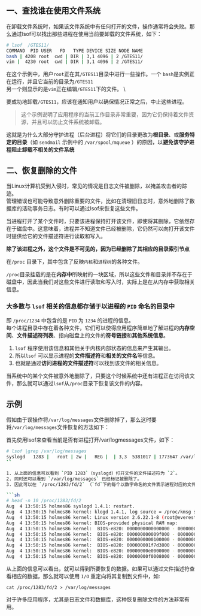 ## 一、查找谁在使用文件系统

在卸载文件系统时，如果该文件系统中有任何打开的文件，操作通常将会失败。那么通过lsof可以找出那些进程在使用当前要卸载的文件系统，如下： 

```sh
# lsof  /GTES11/
COMMAND  PID USER   FD   TYPE DEVICE SIZE NODE NAME
bash | 4208 root  cwd | DIR | 3,1 4096 | 2 /GTES11/
vim |  4230 root  cwd | DIR | 3,1 4096 | 2 /GTES11/
```

在这个示例中，用户`root`正在其`/GTES11`目录中进行一些操作。一个 `bash`是实例正在运行，并且它当前的目录为`/GTES11` \
另一个则显示的是`vim`正在编辑`/GTES11`下的文件。 \

要成功地卸载`/GTES11`，应该在通知用户以确保情况正常之后，中止这些进程。
> 这个示例说明了应用程序的当前工作目录非常重要，因为它仍保持着文件资源，并且可以防止文件系统被卸载。

这就是为什么大部分守护进程（后台进程）将它们的目录更改为**根目录**、或**服务特定的目录**（如 `sendmail` 示例中的 `/var/spool/mqueue` ）的原因，以**避免该守护进程阻止卸载不相关的文件系统**

## 二、恢复删除的文件

当Linux计算机受到入侵时，常见的情况是日志文件被删除，以掩盖攻击者的踪迹。 \
管理错误也可能导致意外删除重要的文件，比如在清理旧日志时，意外地删除了数据库的活动事务日志。有时可以通过lsof来恢复这些文件。 

当进程打开了某个文件时，只要该进程保持打开该文件，即使将其删除，它依然存在于磁盘中。这意味着，进程并不知道文件已经被删除，它仍然可以向打开该文件时提供给它的文件描述符进行读取和写入。

**除了该进程之外，这个文件是不可见的，因为已经删除了其相应的目录索引节点**

在`/proc` 目录下，其中包含了反映`内核`和`进程树`的各种文件。

`/proc`目录挂载的是在**内存中**所映射的一块区域，所以这些文件和目录并不存在于磁盘中，因此当我们对这些文件进行读取和写入时，实际上是在从内存中获取相关信息。

### 大多数与 `lsof` 相关的信息都存储于以进程的 `PID` 命名的目录中

即 `/proc/1234` 中包含的是 `PID` 为 `1234` 的进程的信息。 \
每个进程目录中存在着各种文件，它们可以使得应用程序简单地了解进程的**内存空间**、**文件描述符列表**、指向磁盘上的文件的**符号链接**和**其他系统信息**。
1. `lsof` 程序使用该信息和其他关于内核内部状态的信息来产生其输出。
2. 所以`lsof` 可以显示进程的**文件描述符**和**相关的文件名**等信息。
3. 也就是通过**访问进程的文件描述符**可以找到该文件的相关信息。 

  

当系统中的某个文件被意外地删除了，只要这个时候系统中还有进程正在访问该文件，那么就可以通过`lsof`从`/proc`目录下恢复该文件的内容。 

##  示例

假如由于误操作将`/var/log/messages`文件删除掉了，那么这时要将`/var/log/messages`文件恢复的方法如下： 

首先使用lsof来查看当前是否有进程打开/var/logmessages文件，如下： 

```sh
# lsof |grep /var/log/messages
syslogd   1283 |   root | 2w |   REG |  | 3,3  5381017 | 1773647 /var/log/messages (deleted)
``

1. 从上面的信息可以看到 `PID 1283`（syslogd）打开文件的文件描述符为 `2`。
2. 同时还可以看到 `/var/log/messages` 已经标记被删除了。
3. 因此可以在 `/proc/1283/fd/2` （`fd`下的每个以数字命名的文件表示进程对应的文件描述符）中查看相应的信息，如下： 

```sh
# head -n 10 /proc/1283/fd/2
Aug  4 13:50:15 holmes86 syslogd 1.4.1: restart.
Aug  4 13:50:15 holmes86 kernel: klogd 1.4.1, log source = /proc/kmsg started.
Aug  4 13:50:15 holmes86 kernel: Linux version 2.6.22.1-8 (root@everestbuilder.linux-ren.org) (gcc version 4.2.0) #1 SMP Wed Jul 18 11:18:32 EDT 2007
Aug  4 13:50:15 holmes86 kernel: BIOS-provided physical RAM map:
Aug  4 13:50:15 holmes86 kernel:  BIOS-e820: 0000000000000000 - 000000000009f000 (usable)
Aug  4 13:50:15 holmes86 kernel:  BIOS-e820: 000000000009f000 - 00000000000a0000 (reserved)
Aug  4 13:50:15 holmes86 kernel:  BIOS-e820: 0000000000100000 - 000000001f7d3800 (usable)
Aug  4 13:50:15 holmes86 kernel:  BIOS-e820: 000000001f7d3800 - 0000000020000000 (reserved)
Aug  4 13:50:15 holmes86 kernel:  BIOS-e820: 00000000e0000000 - 00000000f0007000 (reserved)
Aug  4 13:50:15 holmes86 kernel:  BIOS-e820: 00000000f0008000 - 00000000f000c000 (reserved)
```

从上面的信息可以看出，就可以得到所要恢复的数据。如果可以通过文件描述符查看相应的数据，那么就可以使用 `I/O` 重定向将其复制到文件中，如: 

`cat /proc/1283/fd/2 > /var/log/messages `

对于许多应用程序，尤其是日志文件和数据库，这种恢复删除文件的方法非常有用。
